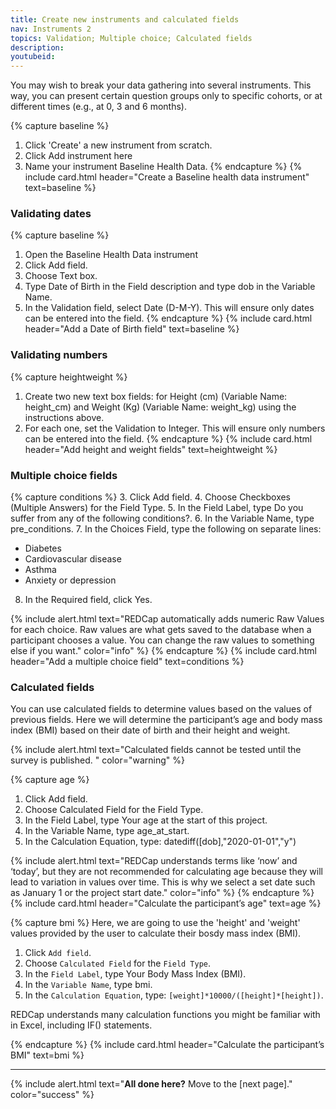 ```yaml
---
title: Create new instruments and calculated fields
nav: Instruments 2
topics: Validation; Multiple choice; Calculated fields
description: 
youtubeid: 
---
```


You may wish to break your data gathering into several instruments. This way, you can present certain question groups only to specific cohorts, or at different times (e.g., at 0, 3 and 6 months). 

{% capture baseline %}
1.	Click 'Create' a new instrument from scratch.
2.	Click Add instrument here
3.	Name your instrument Baseline Health Data.
{% endcapture %}
{% include card.html header="Create a Baseline health data instrument" text=baseline %}


### Validating dates

{% capture baseline %}
1.	Open the Baseline Health Data instrument
2.	Click Add field.
3.	Choose Text box.
4.	Type Date of Birth in the Field description and type dob in the Variable Name.
5.	In the Validation field, select Date (D-M-Y). This will ensure only dates can be entered into the field.
{% endcapture %}
{% include card.html header="Add a Date of Birth field" text=baseline %}

### Validating numbers

{% capture heightweight %}
1.	Create two new text box fields:  for Height (cm) (Variable Name: height_cm) and Weight (Kg) (Variable Name: weight_kg) using the instructions above.
2.	For each one, set the Validation to Integer. This will ensure only numbers can be entered into the field.
{% endcapture %}
{% include card.html header="Add height and weight fields" text=heightweight %}

### Multiple choice fields

{% capture conditions %}
3.	Click Add field.
4.	Choose Checkboxes (Multiple Answers) for the Field Type.
5.	In the Field Label, type Do you suffer from any of the following conditions?.
6.	In the Variable Name, type pre_conditions.
7.	In the Choices Field, type the following on separate lines:
- Diabetes
- Cardiovascular disease
- Asthma
- Anxiety or depression
8.	In the Required field, click Yes. 

{% include alert.html text="REDCap automatically adds numeric Raw Values for each choice. Raw values are what gets saved to the database when a participant chooses a value. You can change the raw values to something else if you want." color="info" %}
{% endcapture %}
{% include card.html header="Add a multiple choice field" text=conditions %}

### Calculated fields

You can use calculated fields to determine values based on the values of previous fields. Here we will determine the participant’s age and body mass index (BMI) based on their date of birth and their height and weight. 

{% include alert.html text="Calculated fields cannot be tested until the survey is published. " color="warning" %}


{% capture age %}
1.	Click Add field.
2.	Choose Calculated Field for the Field Type.
3.	In the Field Label, type Your age at the start of this project.
4.	In the Variable Name, type age_at_start.
5.	In the Calculation Equation, type: datediff([dob],"2020-01-01","y") 

{% include alert.html text="REDCap understands terms like ‘now’ and ‘today’, but they are not recommended for calculating age because they will lead to variation in values over time. This is why we select a set date such as January 1 or the project start date." color="info" %}
{% endcapture %}
{% include card.html header="Calculate the participant’s age" text=age %}


{% capture bmi %}
Here, we are going to use the 'height' and 'weight' values provided by the user to calculate their bosdy mass index (BMI).

1.	Click `Add field`.
2.	Choose `Calculated Field` for the `Field Type`.
3.	In the `Field Label`, type Your Body Mass Index (BMI).
4.	In the `Variable Name`, type bmi.
5.	In the `Calculation Equation`, type: `[weight]*10000/([height]*[height])`.

REDCap understands many calculation functions you might be familiar with in Excel, including IF() statements. 

{% endcapture %}
{% include card.html header="Calculate the participant’s BMI" text=bmi %}

___

{% include alert.html text="**All done here?** Move to the [next page]." color="success" %}